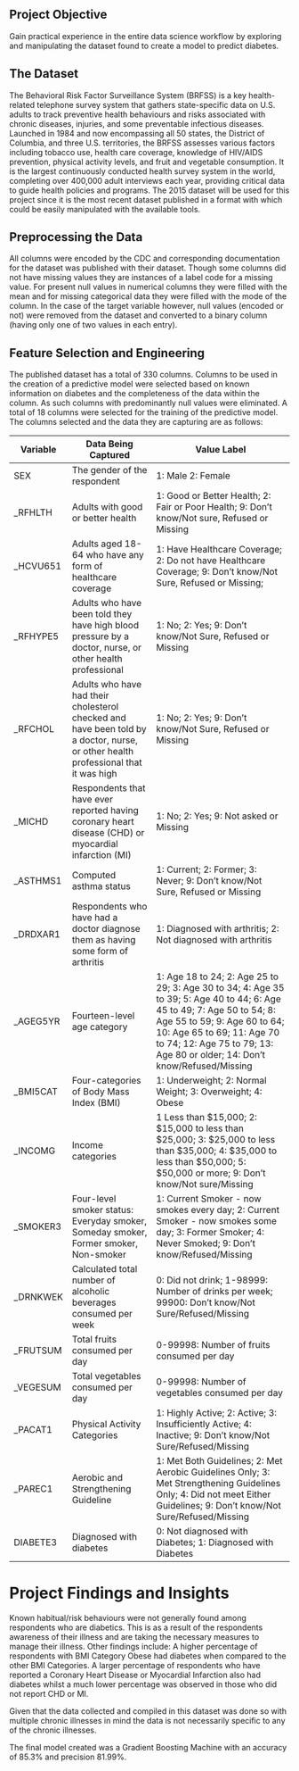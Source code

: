 ## Project Objective
Gain practical experience in the entire data science workflow by exploring and manipulating the dataset found to create a model to predict diabetes.

## The Dataset
The Behavioral Risk Factor Surveillance System (BRFSS) is a key health-related telephone survey system that gathers state-specific data on U.S. adults to track preventive health behaviours and risks associated with chronic diseases, injuries, and some preventable infectious diseases. Launched in 1984 and now encompassing all 50 states, the District of Columbia, and three U.S. territories, the BRFSS assesses various factors including tobacco use, health care coverage, knowledge of HIV/AIDS prevention, physical activity levels, and fruit and vegetable consumption. It is the largest continuously conducted health survey system in the world, completing over 400,000 adult interviews each year, providing critical data to guide health policies and programs.
The 2015 dataset will be used for this project since it is the most recent dataset published in a format with which could be easily manipulated with the available tools.

## Preprocessing the Data
All columns were encoded by the CDC and corresponding documentation for the dataset was published with their dataset. Though some columns did not have missing values they are instances of a label code for a missing value. For present null values in numerical columns they were filled with the mean and for missing categorical data they were filled with the mode of the column. In the case of the target variable however, null values (encoded or not) were removed from the dataset and converted to a binary column (having only one of two values in each entry).

## Feature Selection and Engineering
The published dataset has a total of 330 columns. Columns to be used in the creation of a predictive model were selected based on known information on diabetes and the completeness of the data within the column. As such columns with predominantly null values were eliminated. A total of 18 columns were selected for the training of the predictive model. The columns selected and the data they are capturing are as follows:


Variable | Data Being Captured | Value Label
---------|------------------------------------------|-------------------------
SEX | The gender of the respondent | 1: Male 2: Female
_RFHLTH | Adults with good or better health | 1: Good or Better Health; 2: Fair or Poor Health; 9: Don’t know/Not sure, Refused or Missing
_HCVU651 | Adults aged 18-64 who have any form of healthcare coverage | 1: Have Healthcare Coverage; 2: Do not have Healthcare Coverage; 9: Don’t know/Not Sure, Refused or Missing; 
_RFHYPE5 | Adults who have been told they have high blood pressure by a doctor, nurse, or other health professional | 1: No; 2: Yes; 9: Don’t know/Not Sure, Refused or Missing
_RFCHOL | Adults who have had their cholesterol checked and have been told by a doctor, nurse, or other health professional that it was high | 1: No; 2: Yes; 9: Don’t know/Not Sure, Refused or Missing
_MICHD | Respondents that have ever reported having coronary heart disease (CHD) or myocardial infarction (MI) | 1: No; 2: Yes; 9: Not asked or Missing
_ASTHMS1 | Computed asthma status | 1: Current; 2: Former; 3: Never; 9: Don’t know/Not Sure, Refused or Missing
_DRDXAR1 | Respondents who have had a doctor diagnose them as having some form of arthritis | 1: Diagnosed with arthritis; 2: Not diagnosed with arthritis
_AGEG5YR | Fourteen-level age category | 1: Age 18 to 24; 2: Age 25 to 29; 3: Age 30 to 34; 4: Age 35 to 39; 5: Age 40 to 44; 6: Age 45 to 49; 7: Age 50 to 54; 8: Age 55 to 59; 9: Age 60 to 64; 10: Age 65 to 69; 11: Age 70 to 74; 12: Age 75 to 79; 13: Age 80 or older; 14: Don’t know/Refused/Missing
_BMI5CAT | Four-categories of Body Mass Index (BMI) | 1: Underweight; 2: Normal Weight; 3: Overweight; 4: Obese
_INCOMG | Income categories | 1 Less than $15,000; 2: $15,000 to less than $25,000; 3: $25,000 to less than $35,000; 4: $35,000 to less than $50,000; 5: $50,000 or more; 9: Don’t know/Not sure/Missing 
_SMOKER3 | Four-level smoker status: Everyday smoker, Someday smoker, Former smoker, Non-smoker | 1: Current Smoker - now smokes every day; 2: Current Smoker - now smokes some day; 3: Former Smoker; 4: Never Smoked; 9: Don’t know/Refused/Missing
_DRNKWEK | Calculated total number of alcoholic beverages consumed per week | 0: Did not drink; 1-98999: Number of drinks per week; 99900: Don’t know/Not Sure/Refused/Missing
_FRUTSUM | Total fruits consumed per day | 0-99998: Number of fruits consumed per day
_VEGESUM | Total vegetables consumed per day | 0-99998: Number of vegetables consumed per day
_PACAT1 | Physical Activity Categories | 1: Highly Active; 2: Active; 3: Insufficiently Active; 4: Inactive; 9: Don’t know/Not Sure/Refused/Missing
_PAREC1 | Aerobic and Strengthening Guideline | 1: Met Both Guidelines; 2: Met Aerobic Guidelines Only; 3: Met Strengthening Guidelines Only; 4: Did not meet Either Guidelines; 9: Don’t know/Not Sure/Refused/Missing
DIABETE3 | Diagnosed with diabetes | 0: Not diagnosed with Diabetes; 1: Diagnosed with Diabetes


# Project Findings and Insights
Known habitual/risk behaviours were not generally found among respondents who are diabetics. This is as a result of the respondents awareness of their illness and are taking the necessary measures to manage their illness. Other findings include:
A higher percentage of respondents with BMI Category Obese had diabetes when compared to the other BMI Categories.
A larger percentage of respondents who have reported a Coronary Heart Disease or Myocardial Infarction also had diabetes whilst a much lower percentage was observed in those who did not report CHD or MI.

Given that the data collected and compiled in this dataset was done so with multiple chronic illnesses in mind the data is not necessarily specific to any of the chronic illnesses.

The final model created was a Gradient Boosting Machine with an accuracy of 85.3% and precision 81.99%.


